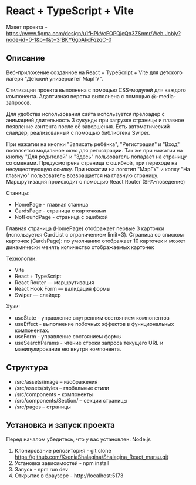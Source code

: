 # React + TypeScript + Vite

 Макет проекта - https://www.figma.com/design/u1fHPkVcFOPQjcQq3ZSnmr/Web.Jobly?node-id=0-1&p=f&t=3rBKY6gpAkcFqzqC-0

## Описание

Веб-приложение созданное на React + TypeScript + Vite для детского лагеря "Детский университет МарГУ".

Стилизация проекта выполнена с помощью CSS-модулей для каждого компонента. Адаптивная верстка выполнена с помощью @-media-запросов.

Для удобства использования сайта используется прелоадер с анимацией длительность 3 сукунды при загрузке страницы и плавное появление контента после её завершения. Есть автоматический слайдер, реализованный с помощью библиотека Swiper. 

При нажатии на кнопки "Записать ребёнка", "Регистрация" и "Вход" появляется модальное окно для регистрации. Так же при нажатии на кнопку "Для родителей" и "Здесь" пользователь попадает на страницу со сменами. Предусмотрена страница с ошибкой, при переходе на несуществующую ссылку. При нажатии на логотип "МарГУ" и копку "На главную" пользователь возвращается на главную страницу. Маршрутизация  происходит с помощью React Router (SPA-поведение)

Станицы: 
- HomePage - главная станица
- CardsPage - страница с карточками 
- NotFoundPage - страница с ошибкой

Главная страница (HomePage) отображает первые 3 карточки (используется CardList с ограничением limit=3).
Страница со списком карточек (CardsPage): по умолчанию отображает 10 карточек и может динамически менять количество отображаемых карточек

Технологии: 
- Vite
- React + TypeScript
- React Router — маршрутизация
- React Hook Form — валидация формы
- Swiper — слайдер

Хуки:
- useState - управление внутренним состоянием компонентов
- useEffect - выполнение побочных эффектов в функциональных компонентах.
- useForm - управление состоянием формы
- useSearchParams - чтение строки запроса текущего URL и манипулирование ею внутри компонента. 

## Структура

- /src/assets/image – изображения
- /src/assets/styles – глобальные стили
- /src/components – компоненты 
- /src/components/Section/ – секции страницы
- /src/pages – страницы

## Установка и запуск проекта

Перед началом убедитесь, что у вас установлен: Node.js 
1. Клонирование репозитория - git clone https://github.com/KseniaShalagina/Shalagina_React_marsu.git
2. Установка зависимостей - npm install
3. Запуск - npm run dev
4. Открытие в браузере - http://localhost:5173
